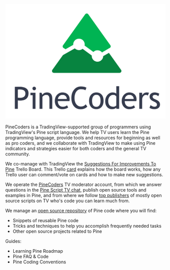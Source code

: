 ![logo](PineCoders.png "Pine")

PineCoders is a TradingView-supported group of programmers using TradingView's Pine script language. We help TV users learn the Pine programming language, provide tools and resources for beginning as well as pro coders, and we collaborate with TradingView to make using Pine indicators and strategies easier for both coders and the general TV community.

We co-manage with TradingView the [Suggestions For Improvements To Pine](https://trello.com/b/Jmv6c8Cx) Trello Board. This Trello [card](https://trello.com/c/r0jKAKhK) explains how the board works, how any Trello user can comment/vote on cards and how to make new suggestions.

We operate the [PineCoders](https://www.tradingview.com/u/PineCoders/#published-scripts) TV moderator account, from which we answer questions in the [Pine Script TV chat](https://www.tradingview.com/chat/#BfmVowG1TZkKO235), publish open source tools and examples in Pine, and from where we follow [top publishers](https://www.tradingview.com/u/PineCoders/#following-people) of mostly open source scripts on TV who's code you can learn much from.

We manage an [open source repository](https://github.com/pinecoders/pine-utils) of Pine code where you will find:
- Snippets of reusable Pine code
- Tricks and techniques to help you accomplish frequently needed tasks
- Other open source projects related to Pine

Guides:
- Learning Pine Roadmap
- Pine FAQ & Code
- Pine Coding Conventions
